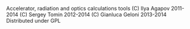 Accelerator, radiation and optics calculations tools
(C) Ilya Agapov 2011-2014
(C) Sergey Tomin 2012-2014
(C) Gianluca Geloni 2013-2014
Distributed under GPL
